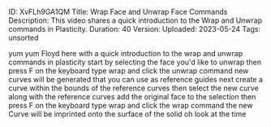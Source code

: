 ID: XvFLh9GA1QM
Title: Wrap Face and Unwrap Face Commands
Description: This video shares a quick introduction to the Wrap and Unwrap commands in Plasticity.
Duration: 40
Version: 
Uploaded: 2023-05-24
Tags: unsorted

yum yum
Floyd here with a quick introduction to
the wrap and unwrap commands in
plasticity start by selecting the face
you'd like to unwrap then press F on the
keyboard type wrap and click the unwrap
command new curves will be generated
that you can use as reference guides
next create a curve within the bounds of
the reference curves then select the new
curve along with the reference curves
add the original face to the selection
then press F on the keyboard type wrap
and click the wrap command the new Curve
will be imprinted onto the surface of
the solid oh look at the time
